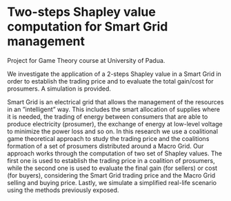 # Two-steps Shapley value computation for Smart Grid management
Project for Game Theory course at University of Padua.

We investigate the application of a 2-steps Shapley value in a Smart Grid in order to establish the trading price and to evaluate the total gain/cost for prosumers. A simulation is provided.

Smart Grid is an electrical grid that allows the management of the resources in an ”intelligent” way. This includes the smart allocation of supplies where it is needed, the trading of energy between consumers that are able to produce electricity (prosumer), the exchange of energy at low-level voltage to minimize the power loss and so on. In this research we use a coalitional game theoretical approach to study the trading price and the coalitions formation of a set of prosumers distributed around a Macro Grid. Our approach works through the computation of two set of Shapley values. The first one is used to establish the trading price in a coalition of prosumers, while the second one is used to evaluate the final gain (for sellers) or cost (for buyers), considering the Smart Grid trading price and the Macro Grid selling and buying price. Lastly, we simulate a simplified real-life scenario using the methods previously exposed.
